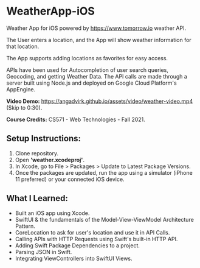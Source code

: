 # WeatherApp-iOS
Weather App for iOS powered by https://www.tomorrow.io weather API. 

The User enters a location, and the App will show weather information for that location. 

The App supports adding locations as favorites for easy access.

APIs have been used for Autocompletion of user search queries, Geocoding, and getting Weather Data. The API calls are made through a server built using Node.js and deployed on Google Cloud Platform's AppEngine. 

**Video Demo:** https://angadvirk.github.io/assets/video/weather-video.mp4 (Skip to 0:30).

**Course Credits:** CS571 - Web Technologies - Fall 2021.

## Setup Instructions:
1. Clone repository. 
2. Open **'weather.xcodeproj'**. 
3. In Xcode, go to File > Packages > Update to Latest Package Versions.
4. Once the packages are updated, run the app using a simulator (iPhone 11 preferred) or your connected iOS device.

## What I Learned:
* Built an iOS app using Xcode.
* SwiftUI & the fundamentals of the Model-View-ViewModel Architecture Pattern. 
* CoreLocation to ask for user's location and use it in API Calls. 
* Calling APIs with HTTP Requests using Swift's built-in HTTP API. 
* Adding Swift Package Dependencies to a project. 
* Parsing JSON in Swift.
* Integrating ViewControllers into SwiftUI Views.
